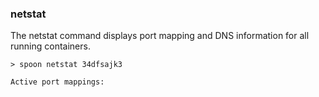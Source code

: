 ### netstat

The netstat command displays port mapping and DNS information for all running containers. 

	> spoon netstat 34dfsajk3
	
	Active port mappings: